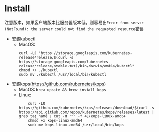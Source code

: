 # Install
注意版本，如果客户端版本比服务器版本低，则容易出`Error from server (NotFound): the server could not find the requested resource`错误
- 安装kubectl
  - MacOS:
    ```
    curl -LO "https://storage.googleapis.com/kubernetes-release/release/$(curl -s https://storage.googleapis.com/kubernetes-release/release/stable.txt)/bin/darwin/amd64/kubectl"
    chmod +x ./kubectl
    sudo mv ./kubectl /usr/local/bin/kubectl
    ```
- 安装kops(https://github.com/kubernetes/kops)
  - MacOS: `brew update && brew install kops`
  - Linux: 
    ```
        curl -LO https://github.com/kubernetes/kops/releases/download/$(curl -s https://api.github.com/repos/kubernetes/kops/releases/latest | grep tag_name | cut -d '"' -f 4)/kops-linux-amd64
        chmod +x kops-linux-amd64
        sudo mv kops-linux-amd64 /usr/local/bin/kops
    ```

